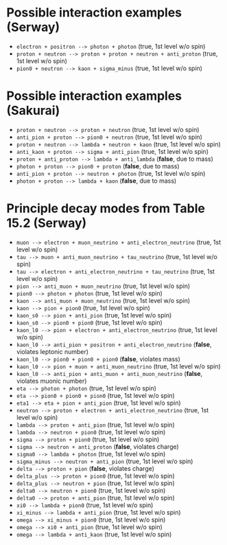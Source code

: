 # Possible interaction examples (Serway)
* `electron + positron --> photon + photon`                         (true, 1st level w/o spin)
* `proton + neutron --> proton + proton + neutron + anti_proton`    (true, 1st level w/o spin)
* `pion0 + neutron --> kaon + sigma_minus`                          (true, 1st level w/o spin)

# Possible interaction examples (Sakurai)
* `proton + neutron --> proton + neutron`                           (true, 1st level w/o spin)
* `anti_pion + proton --> pion0 + neutron`                          (true, 1st level w/o spin)
* `proton + neutron --> lambda + neutron + kaon`                    (true, 1st level w/o spin)
* `anti_kaon + proton --> sigma + anti_pion`                        (true, 1st level w/o spin)
* `proton + anti_proton --> lambda + anti_lambda`                   (**false**, due to mass)
* `photon + proton --> pion0 + proton`                              (**false**, due to mass)
* `anti_pion + proton --> neutron + photon`                         (true, 1st level w/o spin)
* `photon + proton --> lambda + kaon`                               (**false**, due to mass)

# Principle decay modes from Table 15.2 (Serway)

* `muon --> electron + muon_neutrino + anti_electron_neutrino`      (true, 1st level w/o spin)
* `tau --> muon + anti_muon_neutrino + tau_neutrino`                (true, 1st level w/o spin)
* `tau --> electron + anti_electron_neutrino + tau_neutrino`        (true, 1st level w/o spin)
* `pion --> anti_muon + muon_neutrino`                              (true, 1st level w/o spin)
* `pion0 --> photon + photon`                                       (true, 1st level w/o spin)
* `kaon --> anti_muon + muon_neutrino`                              (true, 1st level w/o spin)
* `kaon --> pion + pion0`                                           (true, 1st level w/o spin)
* `kaon_s0 --> pion + anti_pion`                                    (true, 1st level w/o spin)
* `kaon_s0 --> pion0 + pion0`                                       (true, 1st level w/o spin)
* `kaon_l0 --> pion + electron + anti_electron_neutrino`            (true, 1st level w/o spin)
* `kaon_l0 --> anti_pion + positron + anti_electron_neutrino`       (**false**, violates leptonic number)
* `kaon_l0 --> pion0 + pion0 + pion0`                               (**false**, violates mass)
* `kaon_l0 --> pion + muon + anti_muon_neutrino`                    (true, 1st level w/o spin)
* `kaon_l0 --> anti_pion + anti_muon + anti_muon_neutrino`          (**false**, violates muonic number)
* `eta --> photon + photon`                                         (true, 1st level w/o spin)
* `eta --> pion0 + pion0 + pion0`                                   (true, 1st level w/o spin)
* `eta1 --> eta + pion + anti_pion`                                 (true, 1st level w/o spin)
* `neutron --> proton + electron + anti_electron_neutrino`          (true, 1st level w/o spin)
* `lambda --> proton + anti_pion`                                   (true, 1st level w/o spin)
* `lambda --> neutron + pion0`                                      (true, 1st level w/o spin)
* `sigma --> proton + pion0`                                        (true, 1st level w/o spin)
* `sigma --> neutron + anti_proton`                                 (**false**, violates charge)
* `sigma0 --> lambda + photon`                                      (true, 1st level w/o spin)
* `sigma_minus --> neutron + anti_pion`                             (true, 1st level w/o spin)
* `delta --> proton + pion`                                         (**false**, violates charge)
* `delta_plus --> proton + pion0`                                   (true, 1st level w/o spin)
* `delta_plus --> neutron + pion`                                   (true, 1st level w/o spin)
* `delta0 --> neutron + pion0`                                      (true, 1st level w/o spin)
* `delta0 --> proton + anti_pion`                                   (true, 1st level w/o spin)
* `xi0 --> lambda + pion0`                                          (true, 1st level w/o spin)
* `xi_minus --> lambda + anti_pion`                                 (true, 1st level w/o spin)
* `omega --> xi_minus + pion0`                                      (true, 1st level w/o spin)
* `omega --> xi0 + anti_pion`                                       (true, 1st level w/o spin)
* `omega --> lambda + anti_kaon`                                    (true, 1st level w/o spin)

